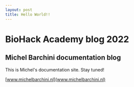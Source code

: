 ```yaml
---
layout: post
title: Hello World!!
---
```


# BioHack Academy blog 2022 

## Michel Barchini documentation blog

This is Michel's documentation site. Stay tuned! 

[www.michelbarchini.nl](www.michelbarchini.nl)
